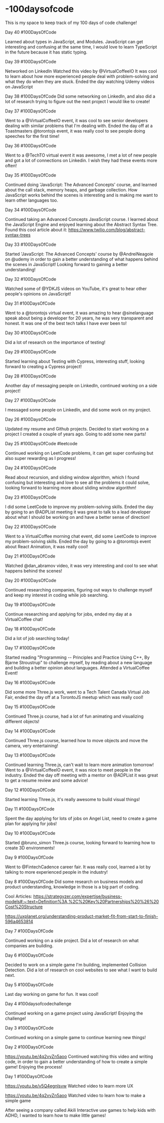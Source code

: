 # -100daysofcode

This is my space to keep track of my 100 days of code challenge!

Day 40 #100DaysOfCode 

Learned about types in JavaScript, and Modules. JavaScript can get interesting and confusing at the same time, I would love to learn TypeScript in the future because it has static typing.

Day 39 #100DaysOfCode 

Networked on LinkedIn
Watched this video by @VirtualCoffeeIO
It was cool to learn about how more experienced people deal with problem-solving and what they do when they are stuck.
Ended the day watching Udemy videos on JavaScript

Day 38 #100DaysOfCode 
Did some networking on LinkedIn, and also did a lot of research trying to figure out the next project I would like to create!

Day 37 #100DaysOfCode 

Went to a @VirtualCoffeeIO event, it was cool to see senior developers dealing with similar problems that I'm dealing with. Ended the day off at a Toastmasters @torontojs event, it was really cool to see people doing speeches for the first time!

Day 36 #100DaysOfCode 

Went to a @TechTO virtual event it was awesome, I met a lot of new people and got a lot of connections on Linkedin. I wish they had these events more often!

Day 35 #100DaysOfCode 

Continued doing 'JavaScript: The Advanced Concepts' course, and learned about the call stack, memory heaps, and garbage collection. How JavaScript works behind the scenes is interesting and is making me want to learn other languages too.

Day 34 #100DaysOfCode 

Continued taking an Advanced Concepts JavaScript course. I learned about the JavaScript Engine and enjoyed learning about the Abstract Syntax Tree. 
Found this cool article about it: https://www.twilio.com/blog/abstract-syntax-trees

Day 33 #100DaysOfCode 

Started 'JavaScript: The Advanced Concepts' course by @AndreiNeagoie on @udemy in order to gain a better understanding of what happens behind the scenes in JavaScript! Looking forward to gaining a better understanding!


Day 32 #100DaysOfCode 

Watched some of @YDKJS videos on YouTube, it's great to hear other people's opinions on JavaScript!

Day 31 #100DaysOfCode 

Went to a @torontojs virtual event, it was amazing to hear @sinelanguage speak about being a developer for 20 years, he was very transparent and honest. It was one of the best tech talks I have ever been to!

Day 30 #100DaysOfCode 

Did a lot of research on the importance of testing!

Day 29 #100DaysOfCode 

Started learning about Testing with Cypress, interesting stuff, looking forward to creating a Cypress project!

Day 28 #100DaysOfCode 

Another day of messaging people on LinkedIn, continued working on a side project!

Day 27 #100DaysOfCode 

I messaged some people on LinkedIn, and did some work on my project.

Day 26 #100DaysOfCode 

Updated my resume and Github projects. Decided to start working on a project I created a couple of years ago. Going to add some new parts!

Day 25 #100DaysOfCode #leetcode

Continued working on LeetCode problems, it can get super confusing but also super rewarding as I progress!

Day 24 #100DaysOfCode 

Read about recursion, and sliding window algorithm, which I found confusing but interesting and love to see all the problems it could solve, looking forward to learning more about sliding window algorithm!

Day 23 #100DaysOfCode 

I did some LeetCode to improve my problem-solving skills. Ended the day by going to an @ADPList meeting it was great to talk to a lead developer about what I should be working on and have a better sense of direction!

Day 22 #100DaysOfCode 

Went to a VirtualCoffee morning chat event, did some LeetCode to improve my problem-solving skills. Ended the day by going to a @torontojs event about React Animation, it was really cool!

Day 21 #100DaysOfCode 

Watched @dan_abramov video, it was very interesting and cool to see what happens behind the scenes!

Day 20 #100DaysOfCode 

Continued researching companies, figuring out ways to challenge myself and keep my interest in coding while job searching.

Day 19 #100DaysOfCode 

Continue researching and applying for jobs, ended my day at a VirtualCoffee chat!

Day 18 #100DaysOfCode

Did a lot of job searching today!

Day 17 #100DaysOfCode 

Started reading "Programming -- Principles and Practice Using C++, By Bjarne Stroustrup" to challenge myself, by reading about a new language and building a better opinion about languages. Attended a VirtualCoffee Event!

Day 16 #100DaysOfCode 

Did some more Three.js work, went to a Tech Talent Canada Virtual Job Fair, ended the day off at a TorontoJS meetup which was really cool!

Day 15 #100DaysOfCode 

Continued Three.js course, had a lot of fun animating and visualizing different objects!

Day 14 #100DaysOfCode 

Continued Three.js course, learned how to move objects and move the camera, very entertaining!

Day 13 #100DaysOfCode 

Continued learning Three.js, can't wait to learn more animation tomorrow! Went to a @VirtualCoffeeIO event, it was nice to meet people in the industry. Ended the day off meeting with a mentor on @ADPList it was great to get a resume review and some advice!


Day 12 #100DaysOfCode 

Started learning Three.js, it's really awesome to build visual things!


Day 11 #100DaysOfCode 

Spent the day applying for lots of jobs on Angel List, need to create a game plan for applying for jobs!

Day 10 #100DaysOfCode 

Started @bruno_simon Three.js course, looking forward to learning how to create 3D environments!

Day 9 #100DaysOfCode 

Went to @FintechCadence career fair. It was really cool, learned a lot by talking to more experienced people in the industry!

Day 8 #100DaysOfCode 
Did some research on business models and product understanding, knowledge in those is a big part of coding.

Cool Articles: 
https://strategyzer.com/expertise/business-models#:~:text=Definition%3A,%2C%20Key%20Partnerships%20%26%20Cost%20Structure

https://uxplanet.org/understanding-product-market-fit-from-start-to-finish-596a4653814

Day 7 #100DaysOfCode 

Continued working on a side project. Did a lot of research on what companies are building.

Day 6 #100DaysOfCode 

Decided to work on a simple game I'm building, implemented Collision Detection. Did a lot of research on cool websites to see what I want to build next.

Day 5 #100DaysOfCode 

Last day working on game for fun. It was cool!

Day 4 #100daysofcodechallenge 

Continued working on a game project using JavaScript! Enjoying the challenge!

Day 3 #100DaysOfCode 

Continued working on a simple game to continue learning new things!

Day 2 #100DaysOfCode 

https://youtu.be/4q2vvZn5aoo
Continued watching this video and writing code, in order to gain a better understanding of how to create a simple game! Enjoying the process!

Day 1 #100DaysOfCode 

https://youtu.be/v5Q4egnlsvw
Watched video to learn more UX

https://youtu.be/4q2vvZn5aoo
Watched video to learn how to make a simple game

After seeing a company called Akili Interactive use games to help kids with ADHD, I wanted to learn how to make little games!

















